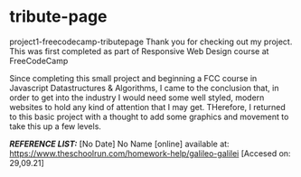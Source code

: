 # tribute-page
project1-freecodecamp-tributepage
Thank you for checking out my project. This was first completed as part of Responsive Web Design course at FreeCodeCamp
 
Since completing this small project and beginning a FCC course in Javascript Datastructures & Algorithms, I came to the conclusion that, in order to get into the industry I would need some well styled, modern websites to hold any kind of attention that I may get. THerefore, I returned to this basic project with a thought to add some graphics and movement to take this up a few levels. 

***REFERENCE LIST:***
[No Date] No Name [online] available at: https://www.theschoolrun.com/homework-help/galileo-galilei [Accesed on: 29,09.21]
